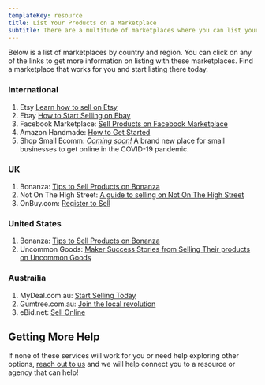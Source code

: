 ```yaml
---
templateKey: resource
title: List Your Products on a Marketplace
subtitle: There are a multitude of marketplaces where you can list your products and have them available immediately.   
---
```


Below is a list of marketplaces by country and region. You can click on any of the links to get more information on listing with these marketplaces. Find a marketplace that works for you and start listing there today.


### International 

1. Etsy [Learn how to sell on Etsy](https://www.etsy.com/sell)
2. Ebay [How to Start Selling on Ebay](https://www.ebay.com/help/selling/selling/start-selling-ebay?id=4081)
3. Facebook Marketplace: [Sell Products on Facebook Marketplace](https://www.facebook.com/business/m/marketplace-ecommerce) 
4. Amazon Handmade: [How to Get Started](https://services.amazon.com/handmade/handmade.html) 
5. Shop Small Ecomm: [*Coming soon!*](https://www.shopsmallecomm.com/) A brand new place for small businesses to get online in the COVID-19 pandemic. 

### UK

1. Bonanza: [Tips to Sell Products on Bonanza](https://www.bonanza.com/site_help/booths_setup)
2. Not On The High Street: [A guide to selling on Not On The High Street](https://www.twofifteen.co.uk/not-on-the-high-street)
3. OnBuy.com: [Register to Sell](https://www.onbuy.com/gb/sell/)

### United States

1. Bonanza: [Tips to Sell Products on Bonanza](https://www.bonanza.com/site_help/booths_setup)
2. Uncommon Goods: [Maker Success Stories from Selling Their products on Uncommon Goods](https://www.uncommongoods.com/blog/category/maker-stories/)

### Austrailia

1. MyDeal.com.au: [Start Selling Today](https://marketplace.mydeal.com.au/)
2. Gumtree.com.au: [Join the local revolution](https://www.gumtree.com.au/)
3. eBid.net: [Sell Online](https://www.ebid.net/au/sell/)


## Getting More Help
If none of these services will work for you or need help exploring other options, [reach out to us](/merchants) and we will 
help connect you to a resource or agency that can help!
